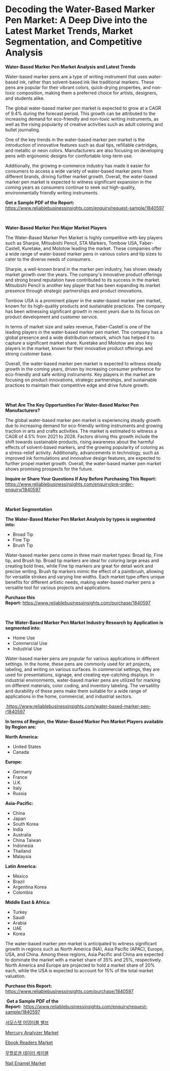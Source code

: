 <p><h1>Decoding the Water-Based Marker Pen Market: A Deep Dive into the Latest Market Trends, Market Segmentation, and Competitive Analysis</h1></p><p><strong>Water-Based Marker Pen Market Analysis and Latest Trends</strong></p>
<p><p>Water-based marker pens are a type of writing instrument that uses water-based ink, rather than solvent-based ink like traditional markers. These pens are popular for their vibrant colors, quick-drying properties, and non-toxic composition, making them a preferred choice for artists, designers, and students alike.</p><p>The global water-based marker pen market is expected to grow at a CAGR of 9.4% during the forecast period. This growth can be attributed to the increasing demand for eco-friendly and non-toxic writing instruments, as well as the rising popularity of creative activities such as adult coloring and bullet journaling.</p><p>One of the key trends in the water-based marker pen market is the introduction of innovative features such as dual tips, refillable cartridges, and metallic or neon colors. Manufacturers are also focusing on developing pens with ergonomic designs for comfortable long-term use.</p><p>Additionally, the growing e-commerce industry has made it easier for consumers to access a wide variety of water-based marker pens from different brands, driving further market growth. Overall, the water-based marker pen market is expected to witness significant expansion in the coming years as consumers continue to seek out high-quality, environmentally friendly writing instruments.</p></p>
<p><strong>Get a Sample PDF of the Report:&nbsp;</strong> <a href="https://www.reliablebusinessinsights.com/enquiry/request-sample/1840597">https://www.reliablebusinessinsights.com/enquiry/request-sample/1840597</a></p>
<p>&nbsp;</p>
<p><strong>Water-Based Marker Pen Major Market Players</strong></p>
<p><p>The Water-Based Marker Pen Market is highly competitive with key players such as Sharpie, Mitsubishi Pencil, STA Markers, Tombow USA, Faber-Castell, Kuretake, and Molotow leading the market. These companies offer a wide range of water-based marker pens in various colors and tip sizes to cater to the diverse needs of consumers.</p><p>Sharpie, a well-known brand in the marker pen industry, has shown steady market growth over the years. The company's innovative product offerings and strong brand reputation have contributed to its success in the market. Mitsubishi Pencil is another key player that has been expanding its market presence through strategic partnerships and product innovations.</p><p>Tombow USA is a prominent player in the water-based marker pen market, known for its high-quality products and sustainable practices. The company has been witnessing significant growth in recent years due to its focus on product development and customer service.</p><p>In terms of market size and sales revenue, Faber-Castell is one of the leading players in the water-based marker pen market. The company has a global presence and a wide distribution network, which has helped it to capture a significant market share. Kuretake and Molotow are also key players in the market, known for their innovative product offerings and strong customer base.</p><p>Overall, the water-based marker pen market is expected to witness steady growth in the coming years, driven by increasing consumer preference for eco-friendly and safe writing instruments. Key players in the market are focusing on product innovations, strategic partnerships, and sustainable practices to maintain their competitive edge and drive future growth.</p></p>
<p>&nbsp;</p>
<p><strong>What Are The Key Opportunities For Water-Based Marker Pen Manufacturers?</strong></p>
<p><p>The global water-based marker pen market is experiencing steady growth due to increasing demand for eco-friendly writing instruments and growing traction in arts and crafts activities. The market is estimated to witness a CAGR of 4.5% from 2021 to 2026. Factors driving this growth include the shift towards sustainable products, rising awareness about the harmful effects of solvent-based markers, and the growing popularity of coloring as a stress-relief activity. Additionally, advancements in technology, such as improved ink formulations and innovative design features, are expected to further propel market growth. Overall, the water-based marker pen market shows promising prospects for the future.</p></p>
<p><strong>Inquire or Share Your Questions If Any Before Purchasing This Report:</strong> <a href="https://www.reliablebusinessinsights.com/enquiry/pre-order-enquiry/1840597">https://www.reliablebusinessinsights.com/enquiry/pre-order-enquiry/1840597</a></p>
<p>&nbsp;</p>
<p><strong>Market Segmentation</strong></p>
<p><strong>The Water-Based Marker Pen Market Analysis by types is segmented into:</strong></p>
<p><ul><li>Broad Tip</li><li>Fine Tip</li><li>Brush Tip</li></ul></p>
<p><p>Water-based marker pens come in three main market types: Broad tip, Fine tip, and Brush tip. Broad tip markers are ideal for coloring large areas and creating bold lines, while Fine tip markers are great for detail work and precise writing. Brush tip markers mimic the effect of a paintbrush, allowing for versatile strokes and varying line widths. Each market type offers unique benefits for different artistic needs, making water-based marker pens a versatile tool for various projects and applications.</p></p>
<p><strong>Purchase this Report:&nbsp;</strong><a href="https://www.reliablebusinessinsights.com/purchase/1840597">https://www.reliablebusinessinsights.com/purchase/1840597</a></p>
<p>&nbsp;</p>
<p><strong>The Water-Based Marker Pen Market Industry Research by Application is segmented into:</strong></p>
<p><ul><li>Home Use</li><li>Commercial Use</li><li>Industrial Use</li></ul></p>
<p><p>Water-based marker pens are popular for various applications in different settings. In the home, these pens are commonly used for art projects, labeling, and writing on various surfaces. In commercial settings, they are used for presentations, signage, and creating eye-catching displays. In industrial environments, water-based marker pens are utilized for marking on different materials, color coding, and inventory labeling. The versatility and durability of these pens make them suitable for a wide range of applications in the home, commercial, and industrial sectors.</p></p>
<p><a href="https://www.reliablebusinessinsights.com/water-based-marker-pen-r1840597">&nbsp;https://www.reliablebusinessinsights.com/water-based-marker-pen-r1840597</a></p>
<p><strong>In terms of Region, the Water-Based Marker Pen Market Players available by Region are:</strong></p>
<p>
    <p> <strong> North America: </strong>
        <ul>
            <li>United States</li>
            <li>Canada</li>
        </ul>
        </p> 
    <p> <strong> Europe: </strong>
        <ul>
            <li>Germany</li>
            <li>France</li>
            <li>U.K.</li>
            <li>Italy</li>
            <li>Russia</li>
        </ul>
        </p> 
    <p> <strong> Asia-Pacific: </strong>
        <ul>
            <li>China</li>
            <li>Japan</li>
            <li>South Korea</li>
            <li>India</li>
            <li>Australia</li>
            <li>China Taiwan</li>
            <li>Indonesia</li>
            <li>Thailand</li>
            <li>Malaysia</li>
        </ul>
        </p> 
    <p> <strong> Latin America: </strong>
        <ul>
            <li>Mexico</li>
            <li>Brazil</li>
            <li>Argentina Korea</li>
            <li>Colombia</li>
        </ul>
        </p> 
    <p> <strong> Middle East & Africa: </strong>
        <ul>
            <li>Turkey</li>
            <li>Saudi</li>
            <li>Arabia</li>
            <li>UAE</li>
            <li>Korea</li>
        </ul>
    </p>
    </p>
<p><p>The water-based marker pen market is anticipated to witness significant growth in regions such as North America (NA), Asia Pacific (APAC), Europe, USA, and China. Among these regions, Asia Pacific and China are expected to dominate the market with a market share of 35% and 25%, respectively. North America and Europe are projected to hold a market share of 20% each, while the USA is expected to account for 15% of the total market valuation.</p></p>
<p><strong>Purchase this Report: </strong><a href="https://www.reliablebusinessinsights.com/purchase/1840597">https://www.reliablebusinessinsights.com/purchase/1840597</a></p>
<p>&nbsp;<strong>Get a Sample PDF of the Report:&nbsp;&nbsp;</strong><a href="https://www.reliablebusinessinsights.com/enquiry/request-sample/1840597">https://www.reliablebusinessinsights.com/enquiry/request-sample/1840597</a></p>
<p><strong></strong></p>
<p><p><a href="https://github.com/brendon65677/Market-Research-Report-List-1/blob/main/2503545153743.md">서모스탯 어댑터블 밸브</a></p><p><a href="https://issuu.com/reportprime-2/docs/mercury-analyzer-market-size-2030.pptx">Mercury Analyzer Market</a></p><p><a href="https://github.com/anwarsahrul281/Market-Research-Report-List-1/blob/main/ebook-readers-market.md">Ebook Readers Market</a></p><p><a href="https://github.com/OwenHamiytll568745/Market-Research-Report-List-2/blob/main/4722906153742.md">무할로겐 데이터 케이블</a></p><p><a href="https://github.com/LiamDavis60/Market-Research-Report-List-1/blob/main/nail-enamel-market.md">Nail Enamel Market</a></p></p>